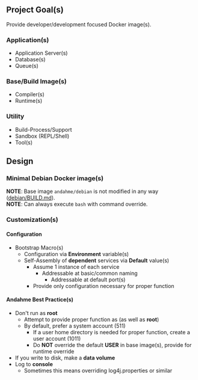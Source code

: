 ## Project Goal(s)
Provide developer/development focused Docker image(s).

### Application(s)
* Application Server(s)
* Database(s)
* Queue(s)

### Base/Build Image(s)
* Compiler(s)
* Runtime(s)

### Utility
* Build-Process/Support
* Sandbox (REPL/Shell)
* Tool(s)


## Design

### Minimal Debian Docker image(s)
**NOTE**: Base image `andahme/debian` is not modified in any way ([debian/BUILD.md](https://github.com/andahme/dockerfiles/blob/release/debian/debian/BUILD.md)).  
**NOTE**: Can always execute `bash` with command override.  

### Customization(s)

#### Configuration
* Bootstrap Macro(s)
  * Configuration via **Environment** variable(s)
  * Self-Assembly of **dependent** services via **Default** value(s)
    * Assume 1 instance of each service
      * Addressable at basic/common naming
        * Addressable at default port(s)
    * Provide only configuration necessary for proper function

#### Andahme Best Practice(s)
* Don't run as **root**
  * Attempt to provide proper function as (as well as **root**)
  * By default, prefer a system account (511)
    * If a user home directory is needed for proper function, create a user account (1011)
    * Do **NOT** override the default **USER** in base image(s), provide for runtime override
* If you write to disk, make a **data volume**
* Log to **console**
  * Sometimes this means overriding log4j.properties or similar


